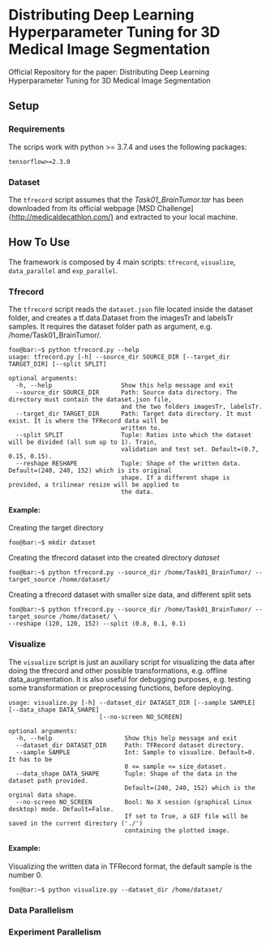 # Distributing Deep Learning Hyperparameter Tuning for 3D Medical Image Segmentation
Official Repository for the paper: Distributing Deep Learning Hyperparameter Tuning for 3D Medical Image Segmentation 


## Setup
### Requirements

The scrips work with python >= 3.7.4 and uses the following packages:
```
tensorflow>=2.3.0
```
### Dataset

The `tfrecord` script assumes that the _Task01_BrainTumor.tar_ has been downloaded from its official webpage [MSD Challenge]{http://medicaldecathlon.com/} and extracted to your local machine.

## How To Use
The framework is composed by 4 main scripts: `tfrecord`, `visualize`, `data_parallel` and `exp_parallel`.

### Tfrecord
The `tfrecord` script reads the `dataset.json` file located inside the dataset folder, and creates a tf.data.Dataset from the imagesTr and labelsTr samples. It requires the dataset folder path as argument, e.g. /home/Task01_BrainTumor/.

```console
foo@bar:~$ python tfrecord.py --help
usage: tfrecord.py [-h] --source_dir SOURCE_DIR [--target_dir TARGET_DIR] [--split SPLIT]

optional arguments:
  -h, --help                   Show this help message and exit
  --source_dir SOURCE_DIR      Path: Source data directory. The directory must contain the dataset.json file, 
                               and the two folders imagesTr, labelsTr.
  --target_dir TARGET_DIR      Path: Target data directory. It must exist. It is where the TFRecord data will be 
                               written to.
  --split SPLIT                Tuple: Ratios into which the dataset will be divided (all sum up to 1). Train, 
                               validation and test set. Default=(0.7, 0.15, 0.15).
  --reshape RESHAPE            Tuple: Shape of the written data. Default=(240, 240, 152) which is its original 
                               shape. If a different shape is provided, a trilinear resize will be applied to 
                               the data.
```
#### Example:
Creating the target directory
```console
foo@bar:~$ mkdir dataset
```
Creating the tfrecord dataset into the created directory _dataset_
```console
foo@bar:~$ python tfrecord.py --source_dir /home/Task01_BrainTumor/ --target_source /home/dataset/
```
Creating a tfrecord dataset with smaller size data, and different split sets

```console
foo@bar:~$ python tfrecord.py --source_dir /home/Task01_BrainTumor/ --target_source /home/dataset/ \ 
--reshape (120, 120, 152) --split (0.8, 0.1, 0.1)
```

### Visualize
The `visualize` script is just an auxiliary script for visualizing the data after doing the tfrecord
and other possible transformations, e.g. offline data_augmentation. It is also useful for debugging
purposes, e.g. testing some transformation or preprocessing functions, before deploying.

```console
usage: visualize.py [-h] --dataset_dir DATASET_DIR [--sample SAMPLE] [--data_shape DATA_SHAPE] 
                         [--no-screen NO_SCREEN]

optional arguments:
  -h, --help                    Show this help message and exit
  --dataset_dir DATASET_DIR     Path: TFRecord dataset directory.
  --sample SAMPLE               Int: Sample to visualize. Default=0. It has to be 
                                0 <= sample <= size_dataset.
  --data_shape DATA_SHAPE       Tuple: Shape of the data in the dataset path provided. 
                                Default=(240, 240, 152) which is the orginal data shape.
  --no-screen NO_SCREEN         Bool: No X session (graphical Linux desktop) mode. Default=False. 
                                If set to True, a GIF file will be saved in the current directory ('./') 
                                containing the plotted image.

```
#### Example:
Visualizing the written data in TFRecord format, the default sample is the number 0.
```console
foo@bar:~$ python visualize.py --dataset_dir /home/dataset/
```

### Data Parallelism


### Experiment Parallelism

